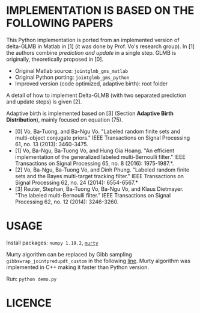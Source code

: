 IMPLEMENTATION IS BASED ON THE FOLLOWING PAPERS
========================
This Python implementation is ported from an implemented version of delta-GLMB in Matlab in [1] (it was done by Prof. Vo's research group).
In [1] the authors combine _prediction and update_ in a single step. GLMB is originally, theoretically proposed in [0].
* Original Matlab source: `jointglmb_gms_matlab`
* Original Python porting: `jointglmb_gms_python`
* Improved version (code optimized, adaptive birth): root folder

A detail of how to implement Delta-GLMB (with two separated prediction and update steps) is given [2]. 

Adaptive birth is implemented based on [3] (Section __Adaptive Birth Distribution__), mainly focused on equation (75).

* [0] Vo, Ba-Tuong, and Ba-Ngu Vo. "Labeled random finite sets and multi-object conjugate priors." IEEE Transactions on Signal Processing 61, no. 13 (2013): 3460-3475.
* [1] Vo, Ba-Ngu, Ba-Tuong Vo, and Hung Gia Hoang. "An efficient implementation of the generalized labeled multi-Bernoulli filter." IEEE Transactions on Signal Processing 65, no. 8 (2016): 1975-1987.*.
* [2] Vo, Ba-Ngu, Ba-Tuong Vo, and Dinh Phung. "Labeled random finite sets and the Bayes multi-target tracking filter." IEEE Transactions on Signal Processing 62, no. 24 (2014): 6554-6567.*
* [3] Reuter, Stephan, Ba-Tuong Vo, Ba-Ngu Vo, and Klaus Dietmayer. "The labeled multi-Bernoulli filter." IEEE Transactions on Signal Processing 62, no. 12 (2014): 3246-3260. 

USAGE
=====
Install packages: `numpy 1.19.2`, [`murty`](https://github.com/JohnPekl/murty)

Murty algorithm can be replaced by Gibb sampling `gibbswrap_jointpredupdt_custom` in the following [line](https://github.com/JohnPekl/joinglmb/blob/2c770cb88d266748f946be5d149baedd674240a3/run_filter.py#L175).
Murty algorithm was implemented in C++ making it faster than Python version.

Run: `python demo.py`

LICENCE
=======

